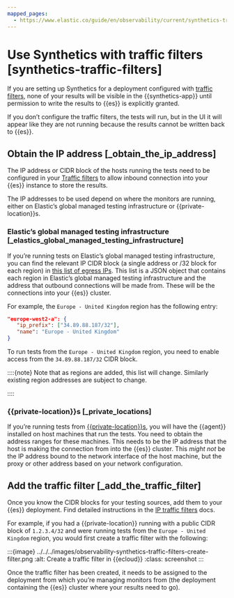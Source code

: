 ```yaml
---
mapped_pages:
  - https://www.elastic.co/guide/en/observability/current/synthetics-traffic-filters.html
---
```


# Use Synthetics with traffic filters [synthetics-traffic-filters]

If you are setting up Synthetics for a deployment configured with [traffic filters](../../../deploy-manage/security/traffic-filtering.md), none of your results will be visible in the {{synthetics-app}} until permission to write the results to {{es}} is explicitly granted.

If you don’t configure the traffic filters, the tests will run, but in the UI it will appear like they are not running because the results cannot be written back to {{es}}.


## Obtain the IP address [_obtain_the_ip_address]

The IP address or CIDR block of the hosts running the tests need to be configured in your [Traffic filters](../../../deploy-manage/security/ip-traffic-filtering.md) to allow inbound connection into your {{es}} instance to store the results.

The IP addresses to be used depend on where the monitors are running, either on Elastic’s global managed testing infrastructure or {{private-location}}s.


### Elastic’s global managed testing infrastructure [_elastics_global_managed_testing_infrastructure]

If you’re running tests on Elastic’s global managed testing infrastructure, you can find the relevant IP CIDR block (a single address or /32 block for each region) in  [this list of egress IPs](https://manifest.synthetics.elastic-cloud.com/v1/ip-ranges.json). This list is a JSON object that contains each region in Elastic’s global managed testing infrastructure and the address that outbound connections will be made from. These will be the connections into your {{es}} cluster.

For example, the `Europe - United Kingdom` region has the following entry:

```json
"europe-west2-a": {
   "ip_prefix": ["34.89.88.187/32"],
   "name": "Europe - United Kingdom"
}
```

To run tests from the `Europe - United Kingdom` region, you need to enable access from the `34.89.88.187/32` CIDR block.

::::{note}
Note that as regions are added, this list will change. Similarly existing region addresses are subject to change.

::::



### {{private-location}}s [_private_locations]

If you’re running tests from [{{private-location}}s](monitor-resources-on-private-networks.md), you will have the {{agent}} installed on host machines that run the tests. You need to obtain the address ranges for these machines. This needs to be the IP address that the host is making the connection from into the {{es}} cluster. This *might not* be the IP address bound to the network interface of the host machine, but the proxy or other address based on your network configuration.


## Add the traffic filter [_add_the_traffic_filter]

Once you know the CIDR blocks for your testing sources, add them to your {{es}} deployment. Find detailed instructions in the [IP traffic filters](../../../deploy-manage/security/ip-traffic-filtering.md) docs.

For example, if you had a {{private-location}} running with a public CIDR block of `1.2.3.4/32` and were running tests from the `Europe - United Kingdom` region, you would first create a traffic filter with the following:

:::{image} ../../../images/observability-synthetics-traffic-filters-create-filter.png
:alt: Create a traffic filter in {{ecloud}}
:class: screenshot
:::

Once the traffic filter has been created, it needs to be assigned to the deployment from which you’re managing monitors from (the deployment containing the {{es}} cluster where your results need to go).

